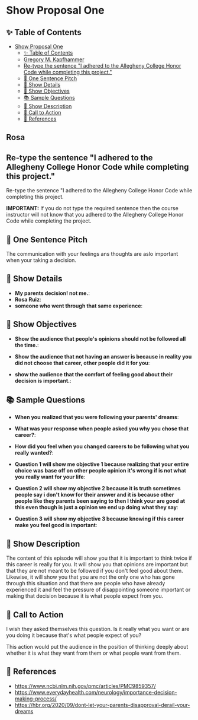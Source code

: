 # Show Proposal One

## ✨ Table of Contents

<!---toc start-->

* [Show Proposal One](#show-proposal-one)
  * [✨ Table of Contents](#-table-of-contents)
  * [Gregory M. Kapfhammer](#gregory-m-kapfhammer)
  * [Re-type the sentence "I adhered to the Allegheny College Honor Code while completing this project."](#re-type-the-sentence-i-adhered-to-the-allegheny-college-honor-code-while-completing-this-project)
  * [🏁 One Sentence Pitch](#-one-sentence-pitch)
  * [🔬 Show Details](#-show-details)
  * [📝 Show Objectives](#-show-objectives)
  * [📚 Sample Questions](#-sample-questions)
  * [🎉 Show Description](#-show-description)
  * [📢 Call to Action](#-call-to-action)
  * [🦜 References](#-references)

<!---toc end-->

## Rosa

## Re-type the sentence "I adhered to the Allegheny College Honor Code while completing this project."

Re-type the sentence "I adhered to the Allegheny College Honor Code while completing this project.

**IMPORTANT:** If you do not type the required sentence then the course
instructor will not know that you adhered to the Allegheny College Honor Code
while completing the project.

## 🏁 One Sentence Pitch

The communication with your feelings ans thoughts are aslo important when your taking a decision.

## 🔬 Show Details

- **My parents decision! not me.**:
- **Rosa Ruiz**:
- **someone who went through that same experience**:

## 📝 Show Objectives

- **Show the audience that people's opinions should not be followed all the time.**:
  
- **Show the audience that not having an answer is because in reality you did not choose that career, other people did it for you**:
  
- **show the audience that the comfort of feeling good about their decision is important.**:

## 📚 Sample Questions

- **When you realized that you were following your parents' dreams**:
  
- **What was your response when people asked you why you chose that career?**:
  
- **How did you feel when you changed careers to be following what you really wanted?**:

- **Question 1 will show me objective 1 because realizing that your entire choice was base off on other people opinion it's wrong if is not what you really want for your life**:
  
- **Question 2 will show  my objective 2 because it is truth sometimes people say i don't know for their answer and it is because other people like they parents been saying to then I think your are good at this even though is just a opinion we end up doing what they say**:
  
- **Question 3 will show my objective 3 because knowing if this career make you feel good is important**:

## 🎉 Show Description

The content of this episode will show you that it is important to think twice if this career is really for you. It will show you that opinions are important but that they are not meant to be followed if you don't feel good about them. Likewise, it will show you that you are not the only one who has gone through this situation and that there are people who have already experienced it and feel the pressure of disappointing someone important or making that decision because it is what people expect from you.


## 📢 Call to Action

I wish they asked themselves this question. Is it really what you want or are you doing it because that's what people expect of you?

This action would put the audience in the position of thinking deeply about whether it is what they want from them or what people want from them.
## 🦜 References

- https://www.ncbi.nlm.nih.gov/pmc/articles/PMC9859357/
- https://www.everydayhealth.com/neurology/importance-decision-making-process/
- https://hbr.org/2020/09/dont-let-your-parents-disapproval-derail-your-dreams


